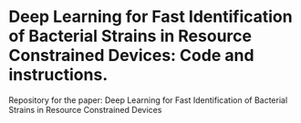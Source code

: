 # Deep Learning for Fast Identification of Bacterial Strains in Resource Constrained Devices: Code and instructions.
Repository for the paper: Deep Learning for Fast Identification of Bacterial Strains in Resource Constrained Devices
